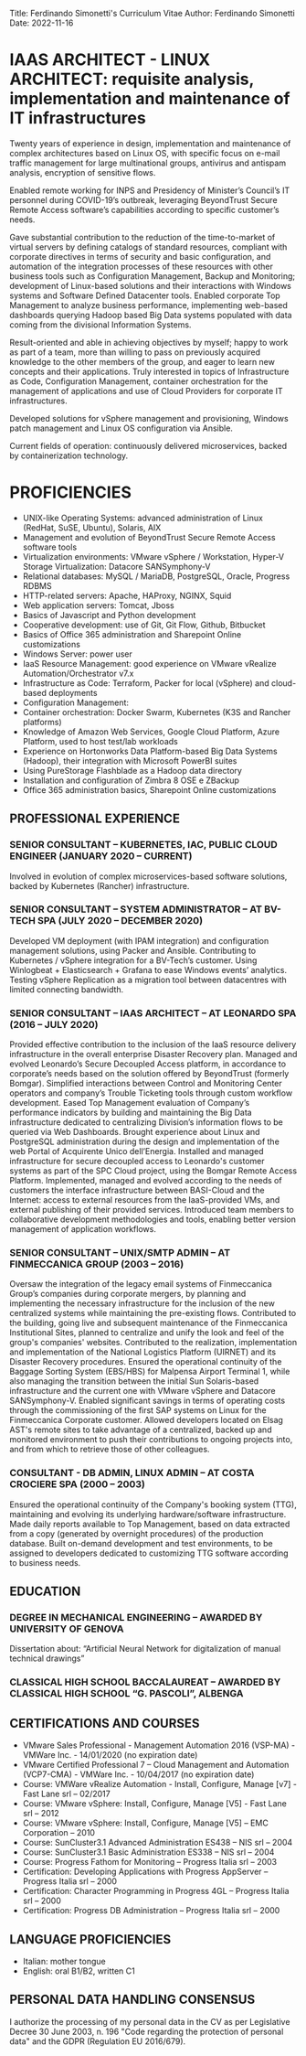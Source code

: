 Title: Ferdinando Simonetti's Curriculum Vitae
Author: Ferdinando Simonetti
Date: 2022-11-16

# IAAS ARCHITECT - LINUX ARCHITECT: requisite analysis, implementation and maintenance of IT infrastructures
Twenty years of experience in design, implementation and maintenance of complex architectures based on Linux OS, with specific focus on e-mail traffic management for large multinational groups, antivirus and antispam analysis, encryption of sensitive flows.

Enabled remote working for INPS and Presidency of Minister’s Council’s IT personnel during COVID-19’s outbreak, leveraging BeyondTrust Secure Remote Access software’s capabilities according to specific customer’s needs.

Gave substantial contribution to the reduction of the time-to-market of virtual servers by defining catalogs of standard resources, compliant with corporate directives in terms of security and basic configuration, and automation of the integration processes of these resources with other business tools such as Configuration Management, Backup and Monitoring; development of Linux-based solutions and their interactions with Windows systems and Software Defined Datacenter tools.
Enabled corporate Top Management to analyze business performance, implementing web-based dashboards querying Hadoop based Big Data systems populated with data coming from the divisional Information Systems.

Result-oriented and able in achieving objectives by myself; happy to work as part of a team, more than willing to pass on previously acquired knowledge to the other members of the group, and eager to learn new concepts and their applications.
Truly interested in topics of Infrastructure as Code, Configuration Management, container orchestration for the management of applications and use of Cloud Providers for corporate IT infrastructures.

Developed solutions for vSphere management and provisioning, Windows patch management and Linux OS configuration via Ansible.

Current fields of operation: continuously delivered microservices, backed by containerization technology. 

# PROFICIENCIES
- UNIX-like Operating Systems: advanced administration of Linux (RedHat, SuSE, Ubuntu), Solaris, AIX
- Management and evolution of BeyondTrust Secure Remote Access software tools
- Virtualization environments: VMware vSphere / Workstation, Hyper-V
 Storage Virtualization: Datacore SANSymphony-V
- Relational databases: MySQL / MariaDB, PostgreSQL, Oracle, Progress RDBMS
- HTTP-related servers: Apache, HAProxy, NGINX, Squid
- Web application servers: Tomcat, Jboss
- Basics of Javascript and Python development
- Cooperative development: use of Git, Git Flow, Github, Bitbucket
- Basics of Office 365 administration and Sharepoint Online customizations
- Windows Server: power user
- IaaS Resource Management: good experience on VMware vRealize Automation/Orchestrator v7.x
- Infrastructure as Code: Terraform, Packer for local (vSphere) and cloud-based deployments
- Configuration Management:
- Container orchestration: Docker Swarm, Kubernetes (K3S and Rancher platforms)
- Knowledge of Amazon Web Services, Google Cloud Platform, Azure Platform, used to host test/lab workloads
- Experience on Hortonworks Data Platform-based Big Data Systems (Hadoop), their integration with Microsoft PowerBI suites
- Using PureStorage Flashblade as a Hadoop data directory
- Installation and configuration of Zimbra 8 OSE e ZBackup
- Office 365 administration basics, Sharepoint Online customizations

## PROFESSIONAL EXPERIENCE
### SENIOR CONSULTANT – KUBERNETES, IAC, PUBLIC CLOUD ENGINEER (JANUARY 2020 – CURRENT)
Involved in evolution of complex microservices-based software solutions, backed by Kubernetes (Rancher) infrastructure.

### SENIOR CONSULTANT – SYSTEM ADMINISTRATOR – AT BV-TECH SPA (JULY 2020 – DECEMBER 2020)
Developed VM deployment (with IPAM integration) and configuration management solutions, using Packer and Ansible.
Contributing to Kubernetes / vSphere integration for a BV-Tech’s customer.
Using Winlogbeat + Elasticsearch + Grafana to ease Windows events’ analytics.
Testing vSphere Replication as a migration tool between datacentres with limited connecting bandwidth.
### SENIOR CONSULTANT – IAAS ARCHITECT – AT LEONARDO SPA (2016 – JULY 2020)
Provided effective contribution to the inclusion of the IaaS resource delivery infrastructure in the overall enterprise Disaster Recovery plan.
Managed and evolved Leonardo’s Secure Decoupled Access platform, in accordance to corporate’s needs based on the solution offered by BeyondTrust (formerly Bomgar).
Simplified interactions between Control and Monitoring Center operators and company’s Trouble Ticketing tools through custom workflow development.
Eased Top Management evaluation of Company’s performance indicators by building and maintaining the Big Data infrastructure dedicated to centralizing Division’s information flows to be queried via Web Dashboards.
Brought experience about Linux and PostgreSQL administration during the design and implementation of the web Portal of Acquirente Unico dell’Energia.
Installed and managed infrastructure for secure decoupled access to Leonardo's customer systems as part of the SPC Cloud project, using the Bomgar Remote Access Platform.
Implemented, managed and evolved according to the needs of customers the interface infrastructure between BASI-Cloud and the Internet: access to external resources from the IaaS-provided VMs, and external publishing of their provided services.
Introduced team members to collaborative development methodologies and tools, enabling better version management of application workflows.
### SENIOR CONSULTANT – UNIX/SMTP ADMIN – AT FINMECCANICA GROUP (2003 – 2016)
Oversaw the integration of the legacy email systems of Finmeccanica Group’s companies during corporate mergers, by planning and implementing the necessary infrastructure for the inclusion of the new centralized systems while maintaining the pre-existing flows.
Contributed to the building, going live and subsequent maintenance of the Finmeccanica Institutional Sites, planned to centralize and unify the look and feel of the group's companies' websites.
Contributed to the realization, implementation and implementation of the National Logistics Platform (UIRNET) and its Disaster Recovery procedures.
Ensured the operational continuity of the Baggage Sorting System (EBS/HBS) for Malpensa Airport Terminal 1, while also managing the transition between the initial Sun Solaris-based infrastructure and the current one with VMware vSphere and Datacore SANSymphony-V.
Enabled significant savings in terms of operating costs through the commissioning of the first SAP systems on Linux for the Finmeccanica Corporate customer.
Allowed developers located on Elsag AST's remote sites to take advantage of a centralized, backed up and monitored environment to push their contributions to ongoing projects into, and from which to retrieve those of other colleagues.
### CONSULTANT - DB ADMIN, LINUX ADMIN – AT COSTA CROCIERE SPA (2000 – 2003)
Ensured the operational continuity of the Company's booking system (TTG), maintaining and evolving its underlying hardware/software infrastructure.
Made daily reports available to Top Management, based on data extracted from a copy (generated by overnight procedures) of the production database.
Built on-demand development and test environments, to be assigned to developers dedicated to customizing TTG software according to business needs.
## EDUCATION
### DEGREE IN MECHANICAL ENGINEERING – AWARDED BY UNIVERSITY OF GENOVA
Dissertation about: “Artificial Neural Network for digitalization of manual technical drawings”
### CLASSICAL HIGH SCHOOL BACCALAUREAT – AWARDED BY CLASSICAL HIGH SCHOOL “G. PASCOLI”, ALBENGA
## CERTIFICATIONS AND COURSES
- VMware Sales Professional - Management Automation 2016 (VSP-MA) - VMWare Inc. - 14/01/2020 (no expiration date)
- VMware Certified Professional 7 – Cloud Management and Automation (VCP7-CMA) - VMWare Inc. - 10/04/2017 (no expiration date)
- Course: VMWare vRealize Automation - Install, Configure, Manage [v7] - Fast Lane srl – 02/2017
- Course: VMware vSphere: Install, Configure, Manage [V5] - Fast Lane srl – 2012
- Course: VMware vSphere: Install, Configure, Manage [V5] – EMC Corporation – 2010
- Course: SunCluster3.1 Advanced Administration ES438 – NIS srl – 2004
- Course: SunCluster3.1 Basic Administration ES338 – NIS srl – 2004
- Course: Progress Fathom for Monitoring – Progress Italia srl – 2003
- Certification: Developing Applications with Progress AppServer – Progress Italia srl – 2000
- Certification: Character Programming in Progress 4GL – Progress Italia srl – 2000
- Certification: Progress DB Administration – Progress Italia srl – 2000
## LANGUAGE PROFICIENCIES
- Italian: mother tongue
- English: oral B1/B2, written C1
## PERSONAL DATA HANDLING CONSENSUS
I authorize the processing of my personal data in the CV as per Legislative Decree 30 June 2003, n. 196 "Code regarding the protection of personal data" and the GDPR (Regulation EU 2016/679).